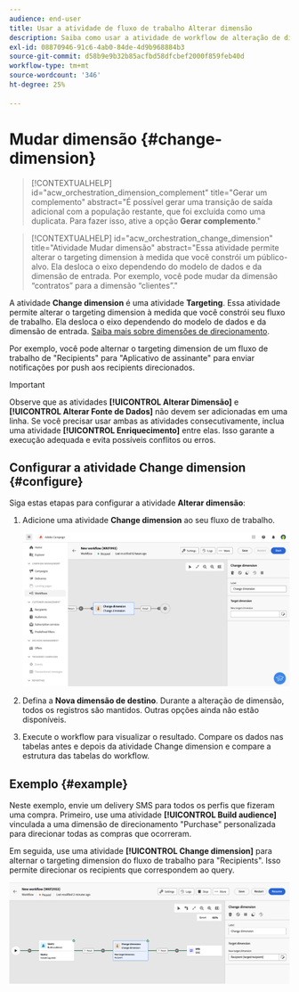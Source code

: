 ```yaml
---
audience: end-user
title: Usar a atividade de fluxo de trabalho Alterar dimensão
description: Saiba como usar a atividade de workflow de alteração de dimensão
exl-id: 08870946-91c6-4ab0-84de-4d9b968884b3
source-git-commit: d58b9e9b32b85acfbd58dfcbef2000f859feb40d
workflow-type: tm+mt
source-wordcount: '346'
ht-degree: 25%

---
```


# Mudar dimensão {#change-dimension}

>[!CONTEXTUALHELP]
>id="acw_orchestration_dimension_complement"
>title="Gerar um complemento"
>abstract="É possível gerar uma transição de saída adicional com a população restante, que foi excluída como uma duplicata. Para fazer isso, ative a opção **Gerar complemento**."

>[!CONTEXTUALHELP]
>id="acw_orchestration_change_dimension"
>title="Atividade Mudar dimensão"
>abstract="Essa atividade permite alterar o targeting dimension à medida que você constrói um público-alvo. Ela desloca o eixo dependendo do modelo de dados e da dimensão de entrada. Por exemplo, você pode mudar da dimensão “contratos” para a dimensão “clientes”."

A atividade **Change dimension** é uma atividade **Targeting**. Essa atividade permite alterar o targeting dimension à medida que você constrói seu fluxo de trabalho. Ela desloca o eixo dependendo do modelo de dados e da dimensão de entrada. [Saiba mais sobre dimensões de direcionamento](../../audience/about-recipients.md#targeting-dimensions).

Por exemplo, você pode alternar o targeting dimension de um fluxo de trabalho de &quot;Recipients&quot; para &quot;Aplicativo de assinante&quot; para enviar notificações por push aos recipients direcionados.

>[!IMPORTANT]
>
>Observe que as atividades **[!UICONTROL Alterar Dimensão]** e **[!UICONTROL Alterar Fonte de Dados]** não devem ser adicionadas em uma linha. Se você precisar usar ambas as atividades consecutivamente, inclua uma atividade **[!UICONTROL Enriquecimento]** entre elas. Isso garante a execução adequada e evita possíveis conflitos ou erros.

## Configurar a atividade Change dimension {#configure}

Siga estas etapas para configurar a atividade **Alterar dimensão**:

1. Adicione uma atividade **Change dimension** ao seu fluxo de trabalho.

   ![Captura de tela mostrando a atividade Change dimension adicionada a um fluxo de trabalho](../assets/workflow-change-dimension.png)

1. Defina a **Nova dimensão de destino**. Durante a alteração de dimensão, todos os registros são mantidos. Outras opções ainda não estão disponíveis.

1. Execute o workflow para visualizar o resultado. Compare os dados nas tabelas antes e depois da atividade Change dimension e compare a estrutura das tabelas do workflow.

## Exemplo {#example}

Neste exemplo, envie um delivery SMS para todos os perfis que fizeram uma compra. Primeiro, use uma atividade **[!UICONTROL Build audience]** vinculada a uma dimensão de direcionamento &quot;Purchase&quot; personalizada para direcionar todas as compras que ocorreram.

Em seguida, use uma atividade **[!UICONTROL Change dimension]** para alternar o targeting dimension do fluxo de trabalho para &quot;Recipients&quot;. Isso permite direcionar os recipients que correspondem ao query.

![Captura de tela mostrando um exemplo da atividade Change dimension usada em um fluxo de trabalho](../assets/workflow-change-dimension-example.png)